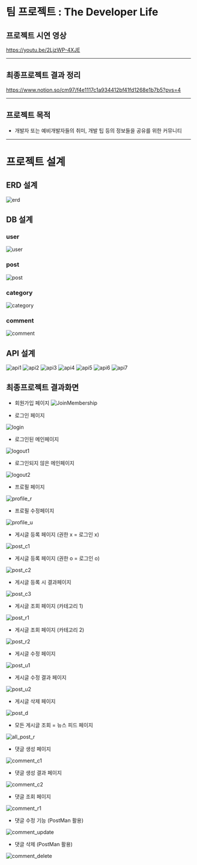 # 팀 프로젝트 : The Developer Life #
## 프로젝트 시연 영상 ##
https://youtu.be/2LjzWP-4XJE

---

## 최종프로젝트 결과 정리 ##
https://www.notion.so/cm97/f4e1117c1a934412bf41fd1268e1b7b5?pvs=4

---

## 프로젝트 목적 ##
- 개발자 또는 예비개발자들의 취미, 개발 팁 등의 정보들을 공유를 위한 커뮤니티
---
# 프로젝트 설계 #
## ERD 설계 ##
![erd](https://user-images.githubusercontent.com/51190093/250495682-ba76d862-8c6f-45c8-b594-89a3c0c5744e.png)
## DB 설계 ##
### user ###
![user](https://user-images.githubusercontent.com/51190093/250495708-0ced30a3-d378-4a49-bf64-c636b6e813aa.PNG)
### post ###
![post](https://user-images.githubusercontent.com/51190093/250495715-585a5905-2da2-4a40-bf6b-140a6f6e9139.PNG)
### category ###
![category](https://user-images.githubusercontent.com/51190093/250495733-bc475872-791a-4912-8843-10fd8b27f944.PNG)
### comment ###
![comment](https://user-images.githubusercontent.com/51190093/250495738-e9028f60-4444-4407-ad30-54038c750405.PNG)

## API 설계 ##
![api1](https://user-images.githubusercontent.com/51190093/251503221-9a6efe16-18b4-4867-9a53-ce4b66f7537f.PNG)
![api2](https://user-images.githubusercontent.com/51190093/251503225-83c46ff5-55c8-4ba6-ba4f-d336b0f774e6.PNG)
![api3](https://user-images.githubusercontent.com/51190093/251503235-f37ba383-a617-4d9c-9775-b80d990e63fc.PNG)
![api4](https://user-images.githubusercontent.com/51190093/251503257-0c5236b3-049d-4931-98ca-5f21ef27d322.PNG)
![api5](https://user-images.githubusercontent.com/51190093/251503270-bceabe3d-4658-43ae-aa24-52c86634526d.PNG)
![api6](https://user-images.githubusercontent.com/51190093/251503284-00a0a55d-f6f5-42b2-b2e9-c009a03bc0b6.PNG)
![api7](https://user-images.githubusercontent.com/51190093/251503297-c6623f6f-e249-44f1-b501-467cbbc704aa.PNG)

## 최종프로젝트 결과화면 ##
- 회원가입 페이지
![JoinMembership](https://user-images.githubusercontent.com/51190093/251506313-6c062365-97d8-4527-b0f5-fb6b9979d50d.png)

- 로그인 페이지

![login](https://user-images.githubusercontent.com/51190093/251506308-ea62ba37-b4d8-4105-a50d-ca39566a7c1d.png)

- 로그인된 메인페이지

![logout1](https://user-images.githubusercontent.com/51190093/251506304-bf533ce4-6428-4430-90b4-cd3714ee6e83.png)

- 로그인되지 않은 메인페이지

![logout2](https://user-images.githubusercontent.com/51190093/251506298-ddea1684-58ce-4fb9-878d-6aac1f19eb1a.png)

- 프로필 페이지

![profile_r](https://user-images.githubusercontent.com/51190093/251506295-f88ab1f7-36e3-451c-b076-f5367fbb5d57.png)

- 프로필 수정페이지
 
![profile_u](https://user-images.githubusercontent.com/51190093/251506292-dee424f3-f722-4f78-8743-6911fdbdaa40.png)

- 게시글 등록 페이지 (권한 x = 로그인 x)

![post_c1](https://user-images.githubusercontent.com/51190093/251506290-bf1abf71-8755-4982-a287-f9dbe83a669d.png)

- 게시글 등록 페이지 (권한 o = 로그인 o)

![post_c2](https://user-images.githubusercontent.com/51190093/251506287-08c36ff9-bbe6-45c2-8550-593ce70b826e.png)

- 게시글 등록 시 결과페이지 

![post_c3](https://user-images.githubusercontent.com/51190093/251506283-e9361cd8-7d10-407f-b104-44bfcfbca4c1.png)

- 게시글 조회 페이지 (카테고리 1)

![post_r1](https://user-images.githubusercontent.com/51190093/251506278-17ca4232-c81c-4151-bd08-3092630c1a2e.png)

- 게시글 조회 페이지 (카테고리 2)

![post_r2](https://user-images.githubusercontent.com/51190093/251506272-1eb7c9bf-300d-4cac-b148-8f016acd96bc.png)

- 게시글 수정 페이지

![post_u1](https://user-images.githubusercontent.com/51190093/251506265-58171900-be88-4ad5-9631-a8c47fc89600.png)

- 게시글 수정 결과 페이지

![post_u2](https://user-images.githubusercontent.com/51190093/251506262-d521d735-9abb-4ae6-b279-bfbeb37a449b.png)

- 게시글 삭제 페이지

![post_d](https://user-images.githubusercontent.com/51190093/251506260-73778ae4-9a41-4081-8834-df4c6d339b23.png)

- 모든 게시글 조회 = 뉴스 피드 페이지

![all_post_r](https://user-images.githubusercontent.com/51190093/251506256-15a59827-9879-4f92-b555-14b0a5936e18.png)

- 댓글 생성 페이지

![comment_c1](https://user-images.githubusercontent.com/51190093/251506252-56d0505a-4bb6-49e8-9e3a-fb95ae59a5fd.png)

- 댓글 생성 결과 페이지

![comment_c2](https://user-images.githubusercontent.com/51190093/251506247-8fd207f8-7b65-40fb-bb32-c4083b663192.png)

- 댓글 조회 페이지

![comment_r1](https://user-images.githubusercontent.com/51190093/251506240-05b45b9d-871e-4f19-8c68-13a9401e109d.png)

- 댓글 수정 기능 (PostMan 활용)

![comment_update](https://user-images.githubusercontent.com/51190093/251506233-1f84fe48-61f7-4c0b-a45b-9077995ec74d.png)

- 댓글 삭제 (PostMan 활용)

![comment_delete](https://user-images.githubusercontent.com/51190093/251506229-a7e0b6dc-2e1e-4d0a-aa1f-f291e1cc6d07.png)